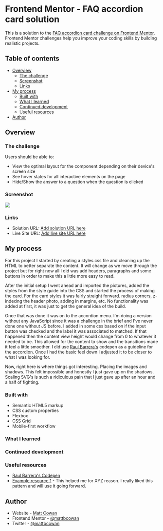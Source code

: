 # Frontend Mentor - FAQ accordion card solution

This is a solution to the [FAQ accordion card challenge on Frontend Mentor](https://www.frontendmentor.io/challenges/faq-accordion-card-XlyjD0Oam). Frontend Mentor challenges help you improve your coding skills by building realistic projects.

## Table of contents

- [Overview](#overview)
  - [The challenge](#the-challenge)
  - [Screenshot](#screenshot)
  - [Links](#links)
- [My process](#my-process)
  - [Built with](#built-with)
  - [What I learned](#what-i-learned)
  - [Continued development](#continued-development)
  - [Useful resources](#useful-resources)
- [Author](#author)

## Overview

### The challenge

Users should be able to:

- View the optimal layout for the component depending on their device's screen size
- See hover states for all interactive elements on the page
- Hide/Show the answer to a question when the question is clicked

### Screenshot

![](./screenshot.jpg)

### Links

- Solution URL: [Add solution URL here](https://your-solution-url.com)
- Live Site URL: [Add live site URL here](https://your-live-site-url.com)

## My process

For this project I started by creating a styles.css file and cleaning up the HTML to better separate the content. It will change as we move through the project but for right now all I did was add headers, paragraphs and some buttons in order to make this a little more easy to read.

After the initial setup I went ahead and imported the pictures, added the styles from the style guide into the CSS and started the process of making the card. For the card styles it was fairly straight forward. radius corners, z-indexing the header photo, adding in margins, etc. No functionality was added at first, it was just to get the general idea of the build.

Once that was done it was on to the accordion menu. I'm doing a version without any JavaScript since it was a challenge in the brief and I've never done one without JS before. I added in some css based on if the input button was checked and the label it was associated to matched. If that happened then the content view height would change from 0 to whatever it needed to be. This allowed for the content to show and the transitions made it feel a little smoother. I did use [Raul Barrera's](https://codepen.io/raubaca/pen/PZzpVe?editors=1100) codepen as a guideline for the accordion. Once I had the basic feel down I adjusted it to be closer to what I was looking for.

Now, right here is where things got interesting. Placing the images and shadows. This felt impossible and honestly I just gave up on the shadows. Scaling SVG's is such a ridiculous pain that I just gave up after an hour and a half of fighting.

### Built with

- Semantic HTML5 markup
- CSS custom properties
- Flexbox
- CSS Grid
- Mobile-first workflow

### What I learned

### Continued development

### Useful resources

- [Raul Barrera's Codepen](https://codepen.io/raubaca/pen/PZzpVe?editors=1100)
- [Example resource 1](https://www.example.com) - This helped me for XYZ reason. I really liked this pattern and will use it going forward.

## Author

- Website - [Matt Cowan](https://www.mattbcowan.com)
- Frontend Mentor - [@mattbcowan](https://www.frontendmentor.io/profile/mattbcowan)
- Twitter - [@mattbcowan](https://www.twitter.com/mattbcowan)
